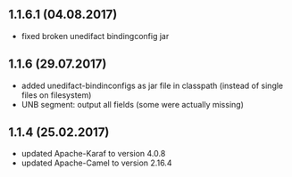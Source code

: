 ## 1.1.6.1 (04.08.2017)
 - fixed broken unedifact bindingconfig jar

## 1.1.6 (29.07.2017)

 - added unedifact-bindinconfigs as jar file in classpath (instead of single files on filesystem)   
 - UNB segment: output all fields (some were actually missing) 


## 1.1.4 (25.02.2017)

 - updated Apache-Karaf to version 4.0.8
 - updated Apache-Camel to version 2.16.4
 
